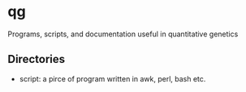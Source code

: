 # qg
Programs, scripts, and documentation useful in quantitative genetics

## Directories
- script: a pirce of program written in awk, perl, bash etc.
